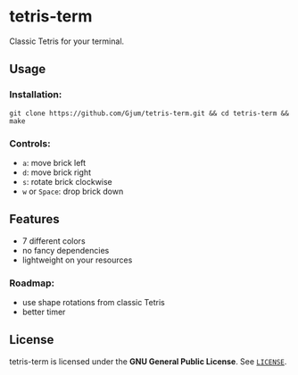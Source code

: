 tetris-term
===========

Classic Tetris for your terminal.

Usage
-----

### Installation:

`git clone https://github.com/Gjum/tetris-term.git && cd tetris-term && make`

### Controls:

- `a`: move brick left
- `d`: move brick right
- `s`: rotate brick clockwise
- `w` or `Space`: drop brick down

Features
--------

- 7 different colors
- no fancy dependencies
- lightweight on your resources

### Roadmap:

- use shape rotations from classic Tetris
- better timer

License
-------

tetris-term is licensed under the **GNU General Public License**. See [`LICENSE`](https://github.com/Gjum/tetris-term/blob/master/LICENSE).

